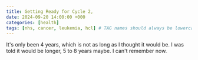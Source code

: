 ```yaml
---
title: Getting Ready for Cycle 2,
date: 2024-09-20 14:00:00 +000
categories: [health]
tags: [nhs, cancer, leukemia, hcl] # TAG names should always be lowercase
---
```


It's only been 4 years, which is not as long as I thought it would be. I was told it would be longer, 5 to 8 years maybe. I can't remember now.
